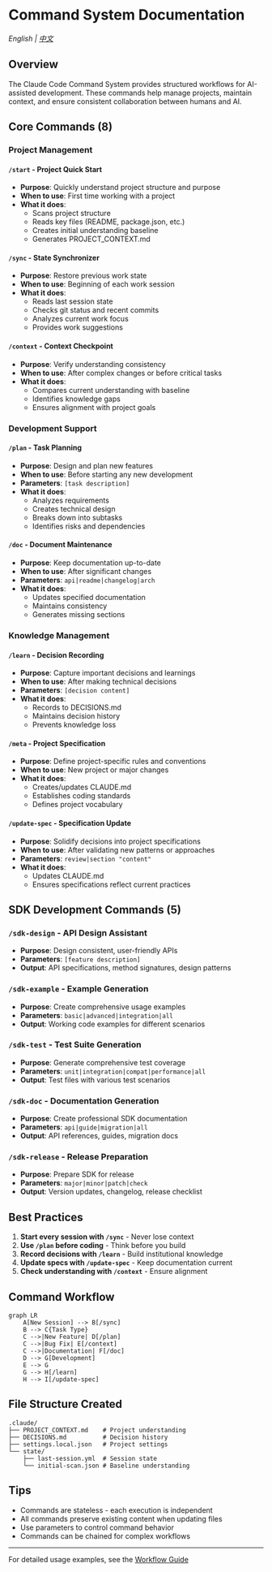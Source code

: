 # Command System Documentation

*English | [中文](README_zh.md)*

## Overview

The Claude Code Command System provides structured workflows for AI-assisted development. These commands help manage projects, maintain context, and ensure consistent collaboration between humans and AI.

## Core Commands (8)

### Project Management

#### `/start` - Project Quick Start
- **Purpose**: Quickly understand project structure and purpose
- **When to use**: First time working with a project
- **What it does**:
  - Scans project structure
  - Reads key files (README, package.json, etc.)
  - Creates initial understanding baseline
  - Generates PROJECT_CONTEXT.md

#### `/sync` - State Synchronizer
- **Purpose**: Restore previous work state
- **When to use**: Beginning of each work session
- **What it does**:
  - Reads last session state
  - Checks git status and recent commits
  - Analyzes current work focus
  - Provides work suggestions

#### `/context` - Context Checkpoint
- **Purpose**: Verify understanding consistency
- **When to use**: After complex changes or before critical tasks
- **What it does**:
  - Compares current understanding with baseline
  - Identifies knowledge gaps
  - Ensures alignment with project goals

### Development Support

#### `/plan` - Task Planning
- **Purpose**: Design and plan new features
- **When to use**: Before starting any new development
- **Parameters**: `[task description]`
- **What it does**:
  - Analyzes requirements
  - Creates technical design
  - Breaks down into subtasks
  - Identifies risks and dependencies

#### `/doc` - Document Maintenance
- **Purpose**: Keep documentation up-to-date
- **When to use**: After significant changes
- **Parameters**: `api|readme|changelog|arch`
- **What it does**:
  - Updates specified documentation
  - Maintains consistency
  - Generates missing sections

### Knowledge Management

#### `/learn` - Decision Recording
- **Purpose**: Capture important decisions and learnings
- **When to use**: After making technical decisions
- **Parameters**: `[decision content]`
- **What it does**:
  - Records to DECISIONS.md
  - Maintains decision history
  - Prevents knowledge loss

#### `/meta` - Project Specification
- **Purpose**: Define project-specific rules and conventions
- **When to use**: New project or major changes
- **What it does**:
  - Creates/updates CLAUDE.md
  - Establishes coding standards
  - Defines project vocabulary

#### `/update-spec` - Specification Update
- **Purpose**: Solidify decisions into project specifications
- **When to use**: After validating new patterns or approaches
- **Parameters**: `review|section "content"`
- **What it does**:
  - Updates CLAUDE.md
  - Ensures specifications reflect current practices

## SDK Development Commands (5)

### `/sdk-design` - API Design Assistant
- **Purpose**: Design consistent, user-friendly APIs
- **Parameters**: `[feature description]`
- **Output**: API specifications, method signatures, design patterns

### `/sdk-example` - Example Generation
- **Purpose**: Create comprehensive usage examples
- **Parameters**: `basic|advanced|integration|all`
- **Output**: Working code examples for different scenarios

### `/sdk-test` - Test Suite Generation
- **Purpose**: Generate comprehensive test coverage
- **Parameters**: `unit|integration|compat|performance|all`
- **Output**: Test files with various test scenarios

### `/sdk-doc` - Documentation Generation
- **Purpose**: Create professional SDK documentation
- **Parameters**: `api|guide|migration|all`
- **Output**: API references, guides, migration docs

### `/sdk-release` - Release Preparation
- **Purpose**: Prepare SDK for release
- **Parameters**: `major|minor|patch|check`
- **Output**: Version updates, changelog, release checklist

## Best Practices

1. **Start every session with `/sync`** - Never lose context
2. **Use `/plan` before coding** - Think before you build
3. **Record decisions with `/learn`** - Build institutional knowledge
4. **Update specs with `/update-spec`** - Keep documentation current
5. **Check understanding with `/context`** - Ensure alignment

## Command Workflow

```mermaid
graph LR
    A[New Session] --> B[/sync]
    B --> C{Task Type}
    C -->|New Feature| D[/plan]
    C -->|Bug Fix| E[/context]
    C -->|Documentation| F[/doc]
    D --> G[Development]
    E --> G
    G --> H[/learn]
    H --> I[/update-spec]
```

## File Structure Created

```
.claude/
├── PROJECT_CONTEXT.md    # Project understanding
├── DECISIONS.md          # Decision history
├── settings.local.json   # Project settings
└── state/
    ├── last-session.yml  # Session state
    └── initial-scan.json # Baseline understanding
```

## Tips

- Commands are stateless - each execution is independent
- All commands preserve existing content when updating files
- Use parameters to control command behavior
- Commands can be chained for complex workflows

---

For detailed usage examples, see the [Workflow Guide](../../guides/WORKFLOW_GUIDE.md)